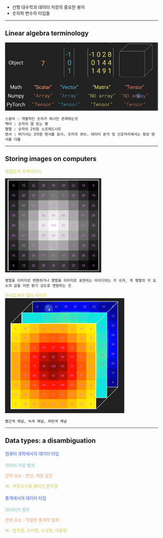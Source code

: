 - 선형 대수학과 데이터 저장의 중요한 용어
- 숫자와 변수의 타입들

---
## Linear algebra terminology

![14.Pasted image 20240930224237](../pic/5.%20Math,%20numpy,%20PyTorch/14.Pasted%20image%2020240930224237.png)

	스칼라 : 개별적인 숫자가 하나만 존재하는것
	벡터 : 숫자의 열 또는 행
	행렬 : 숫자의 2차원 스프레드시트
	텐서 : 여기서는 3차원 텐서를 묘사, 숫자의 큐브. 데이터 분석 및 신호처리에서는 항상 텐서를 다룸

---
## Storing images on computers

<span style="color:rgb(205, 205, 81)">행렬로써 흑백이미지</span> 

![14.Pasted image 20240930222140](../pic/5.%20Math,%20numpy,%20PyTorch/14.Pasted%20image%2020240930222140.png)

	행렬을 이미지로 변환하거나 행렬을 이미지로 표현하는 아이디어는 각 숫자, 즉 행렬의 각 요소의 값을 어떤 밝기 강도로 변환하는 것

<span style="color:rgb(205, 205, 81)">텐서로써의 컬러 이미지</span> 
![14.Pasted image 20240930222319](../pic/5.%20Math,%20numpy,%20PyTorch/14.Pasted%20image%2020240930222319.png)

	빨간색 채널, 녹색 채널, 파란색 채널
---
## Data types: a disambiguation

#### <span style="color:rgb(118, 147, 234)">컴퓨터 과학에서의 데이터 타입</span>

<span style="color:rgb(116, 195, 194)">데이터 저장 형식</span>

<span style="color:rgb(236, 158, 111)">관련 요소 : 연산, 저장 공간</span>

<span style="color:rgb(205, 205, 81)">예  : 부동소수점,불리언,문자열</span>

#### <span style="color:rgb(118, 147, 234)">통계에서의 데이터 타입</span> 

<span style="color:rgb(116, 195, 194)">데이터의 범주</span> 

<span style="color:rgb(236, 158, 111)">관련 요소 : 적절한 통계적 절차</span> 

<span style="color:rgb(205, 205, 81)">예 : 범주형, 수치형, 수넛형, 비율형</span> 
